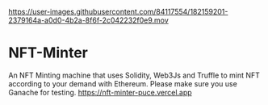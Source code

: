 https://user-images.githubusercontent.com/84117554/182159201-2379164a-a0d0-4b2a-8f6f-2c042232f0e9.mov

# NFT-Minter
 An NFT Minting machine that uses Solidity, Web3Js and Truffle to mint NFT according to your demand with Ethereum. Please make sure you use Ganache for testing.
 https://nft-minter-puce.vercel.app


